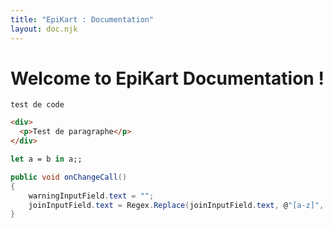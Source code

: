 ```yaml
---
title: "EpiKart : Documentation"
layout: doc.njk
---
```


# Welcome to EpiKart Documentation !

```
test de code
```

```html
<div>
  <p>Test de paragraphe</p>
</div>
```

```ocaml
let a = b in a;;
```

```csharp
public void onChangeCall()
{
    warningInputField.text = "";
    joinInputField.text = Regex.Replace(joinInputField.text, @"[a-z]", m => m.ToString().ToUpper());
}
```
